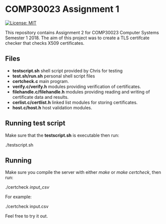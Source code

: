 # COMP30023 Assignment 1

[![License: MIT](https://img.shields.io/badge/License-MIT-yellow.svg)](https://opensource.org/licenses/MIT)

This repository contains Assignment 2 for COMP30023 Computer Systems Semester 1 2018. The aim of this project was to create a TLS certifcate checker that checks X509 certificates.

## Files
* **testscript.sh** shell script provided by Chris for testing
* **test.sh/run.sh** personal shell script files
* **certcheck.c** main program.
* **verify.c/verify.h** modules providing verification of certificates.
* **filehandle.c/filehandle.h** modules providing reading and writing of certificate data and results.
* **cerlist.c/certlist.h** linked list modules for storing certificates.
* **host.c/host.h** host validation modules.

## Running test script
Make sure that the **testscript.sh** is executable then run:

./testscript.sh

## Running
Make sure you compile the server with either *make* or *make certcheck*, then run:

./certcheck *input_csv*

For example:

./certcheck input.csv

Feel free to try it out.
